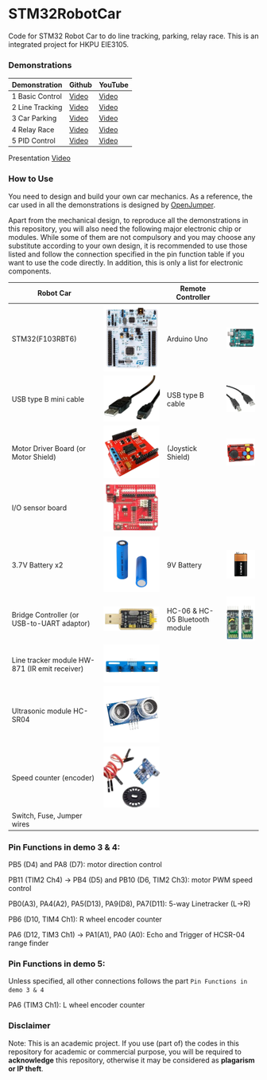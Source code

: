 # STM32RobotCar
Code for STM32 Robot Car to do line tracking, parking, relay race. This is an integrated project for HKPU EIE3105.

### Demonstrations
|Demonstration  |Github   |YouTube  |
|---------------|---------|---------|   
|1 Basic Control|[Video](https://github.com/SS2867/STM32RobotCar/raw/main/Demo1.mp4)|[Video](https://youtu.be/RcZF5WoT7qE)|
|2 Line Tracking|[Video](https://github.com/SS2867/STM32RobotCar/raw/main/Demo2.mp4)|[Video](https://youtu.be/1vf6ixqQxpQ)|
|3 Car Parking  |[Video](https://github.com/SS2867/STM32RobotCar/raw/main/Demo3.mp4)|[Video](https://youtu.be/u7v_5H8b4sA)|
|4 Relay Race   |[Video](https://github.com/SS2867/STM32RobotCar/raw/main/Demo4.mp4)|[Video](https://youtu.be/sToataau61Y)|
|5 PID Control  |[Video](https://github.com/SS2867/STM32RobotCar/raw/main/Demo5.mp4)|[Video](https://youtu.be/yiMgA1rXB90)|

Presentation [Video](https://youtu.be/6mVgRHxHIKI)

### How to Use
You need to design and build your own car mechanics. As a reference, the car used in all the demonstrations is designed by [OpenJumper](https://www.openjumper.com/home).

Apart from the mechanical design, to reproduce all the demonstrations in this repository, you will also need the following major electronic chip or modules. While some of them are not compulsory and you may choose any substitute according to your own design, it is recommended to use those listed and follow the connection specified in the pin function table if you want to use the code directly. In addition, this is only a list for electronic components.

|Robot Car      |         |Remote Controller |  |
|---------------|---------|-----------|---------|
|STM32(F103RBT6)|![image](https://raw.githubusercontent.com/SS2867/STM32RobotCar/main/img/STM32F103RBT6.png)  |Arduino Uno|![image](https://raw.githubusercontent.com/SS2867/STM32RobotCar/main/img/ArduinoUno.png)|
|USB type B mini cable|![image](https://raw.githubusercontent.com/SS2867/STM32RobotCar/main/img/USB2MiniB.png)  |USB type B cable|![image](https://raw.githubusercontent.com/SS2867/STM32RobotCar/main/img/USB2B.png)|
|Motor Driver Board (or Motor Shield)|![image](https://raw.githubusercontent.com/SS2867/STM32RobotCar/main/img/MotorShield.png)  |(Joystick Shield)|![image](https://raw.githubusercontent.com/SS2867/STM32RobotCar/main/img/JoyStick.png)|
|I/O sensor board|![image](https://raw.githubusercontent.com/SS2867/STM32RobotCar/main/img/IOBoard.png)  | | |
|3.7V Battery x2|![image](https://raw.githubusercontent.com/SS2867/STM32RobotCar/main/img/3V7Battery.png)  |9V Battery|![image](https://raw.githubusercontent.com/SS2867/STM32RobotCar/main/img/9VBattery.png)|
|Bridge Controller (or USB-to-UART adaptor)|![image](https://raw.githubusercontent.com/SS2867/STM32RobotCar/main/img/USB2UART.png) | HC-06 & HC-05 Bluetooth module|![image](https://raw.githubusercontent.com/SS2867/STM32RobotCar/main/img/HC0605.png)|
|Line tracker module HW-871 (IR emit receiver) |![image](https://raw.githubusercontent.com/SS2867/STM32RobotCar/main/img/HW871.png) | | |
|Ultrasonic module HC-SR04 |![image](https://raw.githubusercontent.com/SS2867/STM32RobotCar/main/img/HCSR04.png)| | |
|Speed counter (encoder) |![image](https://raw.githubusercontent.com/SS2867/STM32RobotCar/main/img/Encoder.png)| | |
|Switch, Fuse, Jumper wires| | | |

### Pin Functions in demo 3 & 4:
PB5 (D4) and PA8 (D7): motor direction control

PB11 (TIM2 Ch4) -> PB4 (D5) and PB10 (D6, TIM2 Ch3): motor PWM speed control 

PB0(A3), PA4(A2), PA5(D13), PA9(D8), PA7(D11): 5-way Linetracker (L->R)

PB6 (D10, TIM4 Ch1): R wheel encoder counter

PA6 (D12, TIM3 Ch1) -> PA1(A1), PA0 (A0): Echo and Trigger of HCSR-04 range finder

### Pin Functions in demo 5:
Unless specified, all other connections follows the part `Pin Functions in demo 3 & 4`

PA6 (TIM3 Ch1): L wheel encoder counter
 

### Disclaimer
Note: This is an academic project. If you use (part of) the codes in this repository for academic or commercial purpose, you will be required to **acknowledge** this repository, otherwise it may be considered as **plagarism or IP theft**.
